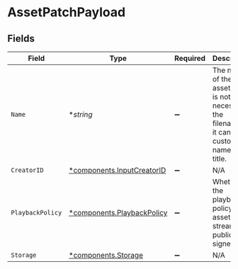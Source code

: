 # AssetPatchPayload


## Fields

| Field                                                                                            | Type                                                                                             | Required                                                                                         | Description                                                                                      | Example                                                                                          |
| ------------------------------------------------------------------------------------------------ | ------------------------------------------------------------------------------------------------ | ------------------------------------------------------------------------------------------------ | ------------------------------------------------------------------------------------------------ | ------------------------------------------------------------------------------------------------ |
| `Name`                                                                                           | **string*                                                                                        | :heavy_minus_sign:                                                                               | The name of the asset. This is not necessarily the filename - it can be a<br/>custom name or title.<br/> | filename.mp4                                                                                     |
| `CreatorID`                                                                                      | [*components.InputCreatorID](../../models/components/inputcreatorid.md)                          | :heavy_minus_sign:                                                                               | N/A                                                                                              |                                                                                                  |
| `PlaybackPolicy`                                                                                 | [*components.PlaybackPolicy](../../models/components/playbackpolicy.md)                          | :heavy_minus_sign:                                                                               | Whether the playback policy for a asset or stream is public or signed                            |                                                                                                  |
| `Storage`                                                                                        | [*components.Storage](../../models/components/storage.md)                                        | :heavy_minus_sign:                                                                               | N/A                                                                                              |                                                                                                  |